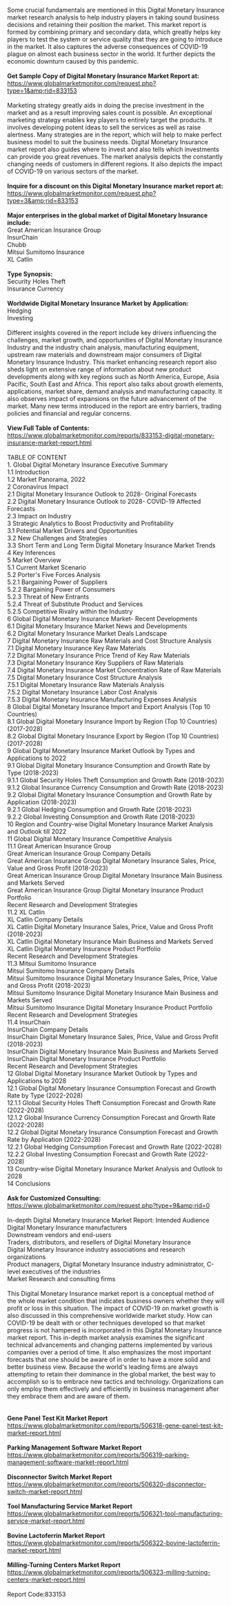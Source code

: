 Some crucial fundamentals are mentioned in this Digital Monetary Insurance market research analysis to help industry players in taking sound business decisions and retaining their position the market. This market report is formed by combining primary and secondary data, which greatly helps key players to test the system or service quality that they are going to introduce in the market. It also captures the adverse consequences of COVID-19 plague on almost each business sector in the world. It further depicts the economic downturn caused by this pandemic.<br /><br /><strong>Get Sample Copy of Digital Monetary Insurance Market Report at:</strong><br /><a href="https://www.globalmarketmonitor.com/request.php?type=1&amp;rid=833153">https://www.globalmarketmonitor.com/request.php?type=1&amp;rid=833153</a><br /><br />Marketing strategy greatly aids in doing the precise investment in the market and as a result improving sales count is possible. An exceptional marketing strategy enables key players to entirely target the products. It involves developing potent ideas to sell the services as well as raise alertness. Many strategies are in the report, which will help to make perfect business model to suit the business needs. Digital Monetary Insurance market report also guides where to invest and also tells which investments can provide you great revenues. The market analysis depicts the constantly changing needs of customers in different regions. It also depicts the impact of COVID-19 on various sectors of the market. <br /><br /><strong>Inquire for a discount on this Digital Monetary Insurance market report at:</strong><br /><a href="https://www.globalmarketmonitor.com/request.php?type=3&amp;rid=833153">https://www.globalmarketmonitor.com/request.php?type=3&amp;rid=833153</a><br /><br /><strong>Major enterprises in the global market of Digital Monetary Insurance include:</strong><br /> Great American Insurance Group <br />InsurChain <br />Chubb <br />Mitsui Sumitomo Insurance <br />XL Catlin <br /><br /><strong>Type Synopsis:</strong><br />Security Holes Theft <br />Insurance Currency <br /><br /><strong>Worldwide Digital Monetary Insurance Market by Application:</strong><br />Hedging <br />Investing <br /><br />Different insights covered in the report include key drivers influencing the challenges, market growth, and opportunities of Digital Monetary Insurance Industry and the industry chain analysis, manufacturing equipment, upstream raw materials and downstream major consumers of Digital Monetary Insurance Industry. This market enhancing research report also sheds light on extensive range of information about new product developments along with key regions such as North America, Europe, Asia Pacific, South East and Africa. This report also talks about growth elements, applications, market share, demand analysis and manufacturing capacity. It also observes impact of expansions on the future advancement of the market. Many new terms introduced in the report are entry barriers, trading policies and financial and regular concerns. <br /><br /><strong>View Full Table of Contents:</strong><br /><a href="https://www.globalmarketmonitor.com/reports/833153-digital-monetary-insurance-market-report.html">https://www.globalmarketmonitor.com/reports/833153-digital-monetary-insurance-market-report.html</a><br /><br />TABLE OF CONTENT<br />1. Global Digital Monetary Insurance Executive Summary<br />1.1 Introduction<br />1.2 Market Panorama, 2022<br />2 Coronavirus Impact<br />2.1 Digital Monetary Insurance Outlook to 2028- Original Forecasts<br />2.2 Digital Monetary Insurance Outlook to 2028- COVID-19 Affected Forecasts<br />2.3 Impact on Industry<br />3 Strategic Analytics to Boost Productivity and Profitability<br />3.1 Potential Market Drivers and Opportunities<br />3.2 New Challenges and Strategies<br />3.3 Short Term and Long Term Digital Monetary Insurance Market Trends<br />4 Key Inferences<br />5 Market Overview<br />5.1 Current Market Scenario<br />5.2 Porter's Five Forces Analysis<br />5.2.1 Bargaining Power of Suppliers<br />5.2.2 Bargaining Power of Consumers<br />5.2.3 Threat of New Entrants<br />5.2.4 Threat of Substitute Product and Services<br />5.2.5 Competitive Rivalry within the Industry<br />6 Global Digital Monetary Insurance Market- Recent Developments<br />6.1 Digital Monetary Insurance Market News and Developments<br />6.2 Digital Monetary Insurance Market Deals Landscape<br />7 Digital Monetary Insurance Raw Materials and Cost Structure Analysis<br />7.1 Digital Monetary Insurance Key Raw Materials<br />7.2 Digital Monetary Insurance Price Trend of Key Raw Materials<br />7.3 Digital Monetary Insurance Key Suppliers of Raw Materials<br />7.4 Digital Monetary Insurance Market Concentration Rate of Raw Materials<br />7.5 Digital Monetary Insurance Cost Structure Analysis<br />7.5.1 Digital Monetary Insurance Raw Materials Analysis<br />7.5.2 Digital Monetary Insurance Labor Cost Analysis<br />7.5.3 Digital Monetary Insurance Manufacturing Expenses Analysis<br />8 Global Digital Monetary Insurance Import and Export Analysis (Top 10 Countries)<br />8.1 Global Digital Monetary Insurance Import by Region (Top 10 Countries) (2017-2028)<br />8.2 Global Digital Monetary Insurance Export by Region (Top 10 Countries) (2017-2028)<br />9 Global Digital Monetary Insurance Market Outlook by Types and Applications to 2022<br />9.1 Global Digital Monetary Insurance Consumption and Growth Rate by Type (2018-2023)<br />9.1.1 Global Security Holes Theft Consumption and Growth Rate (2018-2023)<br />9.1.2 Global Insurance Currency Consumption and Growth Rate (2018-2023)<br />9.2 Global Digital Monetary Insurance Consumption and Growth Rate by Application (2018-2023)<br />9.2.1  Global Hedging Consumption and Growth Rate (2018-2023)<br />9.2.2  Global Investing Consumption and Growth Rate (2018-2023)<br />10 Region and Country-wise Digital Monetary Insurance Market Analysis and Outlook till 2022<br />11 Global Digital Monetary Insurance Competitive Analysis<br />11.1 Great American Insurance Group<br />Great American Insurance Group Company Details<br />Great American Insurance Group Digital Monetary Insurance Sales, Price, Value and Gross Profit (2018-2023)<br />Great American Insurance Group Digital Monetary Insurance Main Business and Markets Served<br />Great American Insurance Group Digital Monetary Insurance Product Portfolio<br />Recent Research and Development Strategies<br />11.2 XL Catlin<br />XL Catlin Company Details<br />XL Catlin Digital Monetary Insurance Sales, Price, Value and Gross Profit (2018-2023)<br />XL Catlin Digital Monetary Insurance Main Business and Markets Served<br />XL Catlin Digital Monetary Insurance Product Portfolio<br />Recent Research and Development Strategies<br />11.3 Mitsui Sumitomo Insurance<br />Mitsui Sumitomo Insurance Company Details<br />Mitsui Sumitomo Insurance Digital Monetary Insurance Sales, Price, Value and Gross Profit (2018-2023)<br />Mitsui Sumitomo Insurance Digital Monetary Insurance Main Business and Markets Served<br />Mitsui Sumitomo Insurance Digital Monetary Insurance Product Portfolio<br />Recent Research and Development Strategies<br />11.4 InsurChain<br />InsurChain Company Details<br />InsurChain Digital Monetary Insurance Sales, Price, Value and Gross Profit (2018-2023)<br />InsurChain Digital Monetary Insurance Main Business and Markets Served<br />InsurChain Digital Monetary Insurance Product Portfolio<br />Recent Research and Development Strategies<br />12 Global Digital Monetary Insurance Market Outlook by Types and Applications to 2028<br />12.1 Global Digital Monetary Insurance Consumption Forecast and Growth Rate by Type (2022-2028)<br />12.1.1 Global Security Holes Theft Consumption Forecast and Growth Rate (2022-2028)<br />12.1.2 Global Insurance Currency Consumption Forecast and Growth Rate (2022-2028)<br />12.2 Global Digital Monetary Insurance Consumption Forecast and Growth Rate by Application (2022-2028)<br />12.2.1 Global Hedging Consumption Forecast and Growth Rate (2022-2028)<br />12.2.2 Global Investing Consumption Forecast and Growth Rate (2022-2028)<br />13 Country-wise Digital Monetary Insurance Market Analysis and Outlook to 2028<br />14 Conclusions<br /><br /><strong>Ask for Customized Consulting:</strong><br /><a href="https://www.globalmarketmonitor.com/request.php?type=9&amp;rid=0">https://www.globalmarketmonitor.com/request.php?type=9&amp;rid=0</a><br /><br />In-depth Digital Monetary Insurance Market Report: Intended Audience<br />Digital Monetary Insurance manufacturers<br />Downstream vendors and end-users<br />Traders, distributors, and resellers of Digital Monetary Insurance<br />Digital Monetary Insurance industry associations and research organizations<br />Product managers, Digital Monetary Insurance industry administrator, C-level executives of the industries<br />Market Research and consulting firms<br /><br />This Digital Monetary Insurance market report is a conceptual method of the whole market condition that indicates business owners whether they will profit or loss in this situation. The impact of COVID-19 on market growth is also discussed in this comprehensive worldwide market study. How can COVID-19 be dealt with or other techniques developed so that market progress is not hampered is incorporated in this Digital Monetary Insurance market report. This in-depth market analysis examines the significant technical advancements and changing patterns implemented by various companies over a period of time. It also emphasizes the most important forecasts that one should be aware of in order to have a more solid and better business view. Because the world's leading firms are always attempting to retain their dominance in the global market, the best way to accomplish so is to embrace new tactics and technology. Organizations can only employ them effectively and efficiently in business management after they embrace them and are aware of them.<br /><br /><strong><br /></strong><strong>Gene Panel Test Kit Market Report</strong><br /><a href="https://www.globalmarketmonitor.com/reports/506318-gene-panel-test-kit-market-report.html">https://www.globalmarketmonitor.com/reports/506318-gene-panel-test-kit-market-report.html</a><br /><br /><strong>Parking Management Software Market Report</strong><br /><a href="https://www.globalmarketmonitor.com/reports/506319-parking-management-software-market-report.html">https://www.globalmarketmonitor.com/reports/506319-parking-management-software-market-report.html</a><br /><br /><strong>Disconnector Switch Market Report</strong><br /><a href="https://www.globalmarketmonitor.com/reports/506320-disconnector-switch-market-report.html">https://www.globalmarketmonitor.com/reports/506320-disconnector-switch-market-report.html</a><br /><br /><strong>Tool Manufacturing Service Market Report</strong><br /><a href="https://www.globalmarketmonitor.com/reports/506321-tool-manufacturing-service-market-report.html">https://www.globalmarketmonitor.com/reports/506321-tool-manufacturing-service-market-report.html</a><br /><br /><strong>Bovine Lactoferrin Market Report</strong><br /><a href="https://www.globalmarketmonitor.com/reports/506322-bovine-lactoferrin-market-report.html">https://www.globalmarketmonitor.com/reports/506322-bovine-lactoferrin-market-report.html</a><br /><br /><strong>Milling-Turning Centers Market Report</strong><br /><a href="https://www.globalmarketmonitor.com/reports/506323-milling-turning-centers-market-report.html">https://www.globalmarketmonitor.com/reports/506323-milling-turning-centers-market-report.html</a><br /><br />Report Code:833153</p>

